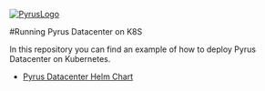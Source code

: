 [![PyrusLogo](https://pyrus.com/images/logo/logo_small_x2.png)](https://pyrus.com)

#Running Pyrus Datacenter on K8S

In this repository you can find an example of how to deploy Pyrus Datacenter on Kubernetes.
 * [Pyrus Datacenter Helm Chart](https://github.com/simplygoodsoftware/pyrus-datacenter-k8s/tree/main/pyrus-datacenter)